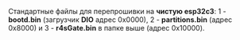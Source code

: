 Стандартные файлы для перепрошивки на **чистую esp32c3**: 1 - **bootd.bin** (загрузчик **DIO** адрес 0x0000), 2 - **partitions.bin** (адрес 0x8000) и 3 - **r4sGate.bin** в папке выше (адрес 0x10000).
